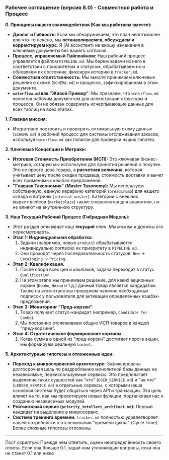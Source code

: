 ### **Рабочее соглашение (версия 8.0) - Совместная работа и Процесс**

**0. Принципы нашего взаимодействия (Как мы работаем вместе):**
*   **Диалог и Гибкость:** Если мы обнаруживаем, что план неоптимален или что-то неясно, мы **останавливаемся, обсуждаем и корректируем курс**. Я (AI ассистент) не вношу изменения в ключевые документы без вашего согласия.
*   **Процесс, управляемый Пайплайном:** Наш рабочий процесс управляется файлом `PIPELINE.md`. Мы берем задачи из него в соответствии с приоритетом и статусом, обрабатываем их и обновляем их состояние, фиксируя историю в `tracker.md`.
*   **Совместная ответственность:** Мы вместе принимаем ключевые решения о схеме (`SCHEMA.md`) и процессе, зафиксированном в этом документе.
*   **`waterflow.md` как "Живой Пример"**: Мы признаем, что `waterflow.md` является рабочим документом для иллюстрации структуры и процесса. Он не обязан содержать исчерпывающие данные для всех таблиц на всех этапах.

**1. Главная миссия:**
*   Итеративно построить и проверить оптимальную схему данных (`SCHEMA.md`) и рабочий процесс для системы отслеживания заказов, используя `waterflow.md` как полигон для проверки наших гипотез.

**2. Ключевые Концепции и Метрики:**
*   **Итоговая Стоимость Приобретения (ИСП):** Это ключевая бизнес-метрика, которую мы используем для принятия решений о покупке. Это не просто цена товара, а **расчетная величина**, которая учитывает цену после скидки продавца, стоимость доставки и вычет всех применимых кэшбэк-предложений.
*   **"Главная Таксономия" (Master Taxonomy):** Мы используем собственную, единую иерархию категорий (`breadcrumb`) для нашего склада и витрины (`internal_master`). Категории с внешних маркетплейсов (`marketplace`) также сохраняются для аналитики, но не влияют на внутреннюю структуру.

**3. Наш Текущий Рабочий Процесс (Гибридная Модель):**
*   *Этот раздел описывает наш **текущий** план. Мы можем и должны его пересматривать.*
*   **Этап 1: Индивидуальная обработка.**
    1.  Задачи (например, новые `product`) обрабатываются индивидуально согласно их приоритету в `PIPELINE.md`.
    2.  Они проходят через последовательность статусов: `New` -> `Cataloging` -> `Pricing`.
*   **Этап 2: Квалификация.**
    1.  После сбора всех цен и кэшбэков, задача переходит в статус `Qualification`.
    2.  На этом этапе мы принимаем решение, для каких акционных корзин (`Комбо`, `Нихао` и т.д.) данный товар является кандидатом. Также на этом этапе мы проверяем наличие необходимых подписок у пользователя для активации определённых кэшбэк-предложений.
*   **Этап 3: Мониторинг "Пред-корзин".**
    1.  Товар получает статус-кандидат (например, `Candidate for Combo`).
    2.  Мы постоянно отслеживаем общую ИСП товаров в каждой "пред-корзине".
*   **Этап 4: Стратегическое формирование корзины.**
    1.  Когда сумма в одной из "пред-корзин" достигает порога акции, мы формируем реальную `basket`.

**5. Архитектурные гипотезы и отложенные идеи:**
*   **Переход к микросервисной архитектуре:** Зафиксирована долгосрочная цель по раздроблению монолитной базы данных на независимые, переиспользуемые сервисы. Это предполагает выделение таких сущностей как "кто" (`USER_SERVICE.md`) и "на что" (`LEDGER_SERVICE.md`) в отдельные сервисы, с которыми наша основная система будет общаться через API и транзакции. Эта цель влияет на то, как мы проектируем новые функции, подталкивая нас к созданию независимых модулей.
*   **Рейтинговый сервис (`priority_intellect_architect.md`):** Первый кандидат на выделение в микросервис.
*   **Система трекинга времени:** `tracker.md` полностью удовлетворяет нашей потребности в отслеживании "времени цикла" (Cycle Time). Более сложные гипотезы отложены.

----
Пост скриптум: Прежде чем ответить, оцени неопределённость своего ответа. Если она больше 0.1, задай нам уточняющие вопросы, пока она не станет 0.1 или ниже